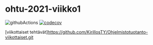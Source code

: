 # ohtu-2021-viikko1

![githubActions](https://github.com/KirillosTY/ohtu-2021-viikko1/actions/workflows/JI.yml/badge.svg) [![codecov](https://codecov.io/gh/KirillosTY/ohtu-2021-viikko1/branch/main/graph/badge.svg?token=V3XK6DQN87)](https://codecov.io/gh/KirillosTY/ohtu-2021-viikko1)


[viikottaiset tehtävät]https://github.com/KirillosTY/Ohjelmistotuotanto-viikottaiset.git
